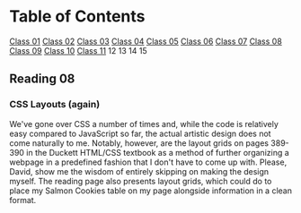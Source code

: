 # Table of Contents

[Class 01](class-01.md)
[Class 02](class-02.md)
[Class 03](class-03.md)
[Class 04](class-04.md)
[Class 05](class-05.md)
[Class 06](class-06.md)
[Class 07](class-07.md)
[Class 08](class-08.md)
[Class 09](class-09.md)
[Class 10](class-10.md)
[Class 11](class-11.md)
12
13
14
15

## Reading 08

### CSS Layouts (again)

We've gone over CSS a number of times and, while the code is relatively easy compared to JavaScript so far, the actual artistic design does not come naturally to me. Notably, however, are the layout grids on pages 389-390 in the Duckett HTML/CSS textbook as a method of further organizing a webpage in a predefined fashion that I don't have to come up with. Please, David, show me the wisdom of entirely skipping on making the design myself. The reading page also presents layout grids, which could do to place my Salmon Cookies table on my page alongside information in a clean format.
